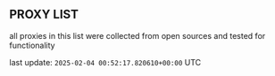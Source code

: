 ## PROXY LIST

all proxies in this list were collected from open sources and tested for functionality

last update: `2025-02-04 00:52:17.820610+00:00` UTC